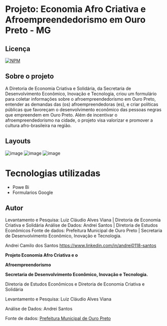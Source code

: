 # Projeto: Economia Afro Criativa e Afroempreendedorismo em Ouro Preto - MG

## Licença  
[![NPM](https://img.shields.io/npm/l/react)](https://github.com/andrei0118/gn-vendas/blob/master/LICENSE)

## Sobre o projeto

A Diretoria de Economia Criativa e Solidária, da Secretaria de Desenvolvimento Econômico, Inovação e Tecnologia, criou um formulário para coletar informações sobre o afroempreendedorismo em Ouro Preto, entender as demandas das (os) afroempreendedoras (es), e criar políticas públicas que favoreçam o desenvolvimento econômico das pessoas negras que empreendem em Ouro Preto. Além de incentivar o afroempreendedorismo na cidade, o projeto visa valorizar e promover a cultura afro-brasileira na região.

##  Layouts  
![image](https://user-images.githubusercontent.com/75299828/138769853-93ec4746-5bdb-4d9c-914c-c09423c1aed4.png)
![image](https://user-images.githubusercontent.com/75299828/138769907-a2f76847-1ef7-4675-9529-0452a7fa23f7.png)
![image](https://user-images.githubusercontent.com/75299828/138776963-e7b345c3-6fe4-4095-a4aa-c0537e6aae06.png)


# Tecnologias utilizadas
- Powe Bi
- Formularios Google
  
## Autor
Levantamento e Pesquisa: Luiz Cláudio Alves Viana |  Diretoria de Economia Criativa e Solidária 
Análise de Dados: Andrei Santos | Diretoria de Estudos Econômicos 
Fonte de dados: Prefeitura Municipal de Ouro Preto | Secretaria de Desenvolvimento Econômico, Inovação e Tecnologia.

Andrei Camilo dos Santos
https://www.linkedin.com/in/andrei0118-santos

<a name="br1"></a> 

**Projeto Economia Afro Criativa e o**

**Afroempreendorismo**

**Secretaria de Desenvolvimento Econômico, Inovação e Tecnologia.**

Diretoria de Estudos Econômicos e Diretoria de Economia Criativa e Solidária

Levantamento e Pesquisa: Luiz Cláudio Alves Viana

Análise de Dados: Andrei Santos

Fonte de dados: [Prefeitura](https://ouropreto.mg.gov.br/)[ ](https://ouropreto.mg.gov.br/)[Municipal](https://ouropreto.mg.gov.br/)[ ](https://ouropreto.mg.gov.br/)[de](https://ouropreto.mg.gov.br/)[ ](https://ouropreto.mg.gov.br/)[Ouro](https://ouropreto.mg.gov.br/)[ ](https://ouropreto.mg.gov.br/)[Preto](https://ouropreto.mg.gov.br/)


